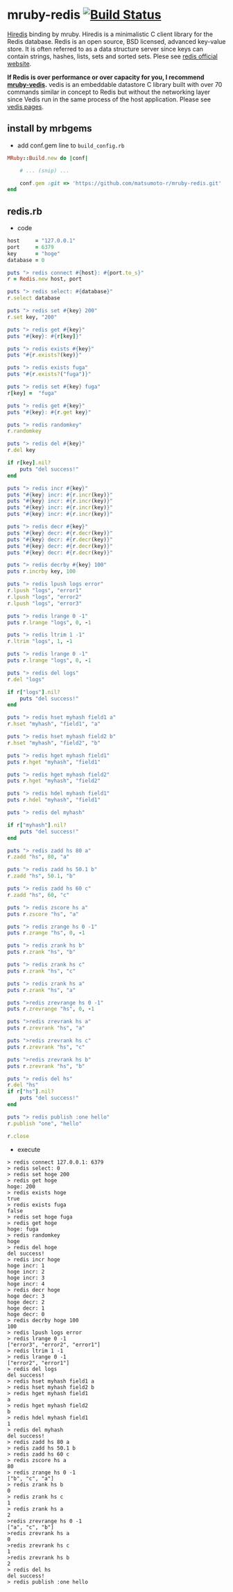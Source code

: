 # mruby-redis   [![Build Status](https://travis-ci.org/matsumoto-r/mruby-redis.svg?branch=master)](https://travis-ci.org/matsumoto-r/mruby-redis)
[Hiredis](https://github.com/redis/hiredis) binding by mruby. Hiredis is a minimalistic C client library for the Redis database. Redis is an open source, BSD licensed, advanced key-value store. It is often referred to as a data structure server since keys can contain strings, hashes, lists, sets and sorted sets. Plese see [redis official website](http://redis.io/).

__If Redis is over performance or over capacity for you, I recommend [mruby-vedis](https://github.com/matsumoto-r/mruby-vedis).__ vedis is an embeddable datastore C library built with over 70 commands similar in concept to Redis but without the networking layer since Vedis run in the same process of the host application.
Please see [vedis pages](http://vedis.symisc.net/index.html).
## install by mrbgems
 - add conf.gem line to `build_config.rb`
```ruby
MRuby::Build.new do |conf|

    # ... (snip) ...

    conf.gem :git => 'https://github.com/matsumoto-r/mruby-redis.git'
end
```


## redis.rb

* code


```ruby
host     = "127.0.0.1"
port     = 6379
key      = "hoge"
database = 0

puts "> redis connect #{host}: #{port.to_s}"
r = Redis.new host, port

puts "> redis select: #{database}"
r.select database

puts "> redis set #{key} 200"
r.set key, "200"

puts "> redis get #{key}"
puts "#{key}: #{r[key]}"

puts "> redis exists #{key}"
puts "#{r.exists?(key)}"

puts "> redis exists fuga"
puts "#{r.exists?("fuga")}"

puts "> redis set #{key} fuga"
r[key] =  "fuga"

puts "> redis get #{key}"
puts "#{key}: #{r.get key}"

puts "> redis randomkey"
r.randomkey

puts "> redis del #{key}"
r.del key

if r[key].nil?
    puts "del success!"
end

puts "> redis incr #{key}"
puts "#{key} incr: #{r.incr(key)}"
puts "#{key} incr: #{r.incr(key)}"
puts "#{key} incr: #{r.incr(key)}"
puts "#{key} incr: #{r.incr(key)}"

puts "> redis decr #{key}"
puts "#{key} decr: #{r.decr(key)}"
puts "#{key} decr: #{r.decr(key)}"
puts "#{key} decr: #{r.decr(key)}"
puts "#{key} decr: #{r.decr(key)}"

puts "> redis decrby #{key} 100"
puts r.incrby key, 100

puts "> redis lpush logs error"
r.lpush "logs", "error1"
r.lpush "logs", "error2"
r.lpush "logs", "error3"

puts "> redis lrange 0 -1"
puts r.lrange "logs", 0, -1

puts "> redis ltrim 1 -1"
r.ltrim "logs", 1, -1

puts "> redis lrange 0 -1"
puts r.lrange "logs", 0, -1

puts "> redis del logs"
r.del "logs"

if r["logs"].nil?
    puts "del success!"
end

puts "> redis hset myhash field1 a"
r.hset "myhash", "field1", "a"

puts "> redis hset myhash field2 b"
r.hset "myhash", "field2", "b"

puts "> redis hget myhash field1"
puts r.hget "myhash", "field1"

puts "> redis hget myhash field2"
puts r.hget "myhash", "field2"

puts "> redis hdel myhash field1"
puts r.hdel "myhash", "field1"

puts "> redis del myhash"

if r["myhash"].nil?
    puts "del success!"
end

puts "> redis zadd hs 80 a"
r.zadd "hs", 80, "a"

puts "> redis zadd hs 50.1 b"
r.zadd "hs", 50.1, "b"

puts "> redis zadd hs 60 c"
r.zadd "hs", 60, "c"

puts "> redis zscore hs a"
puts r.zscore "hs", "a"

puts "> redis zrange hs 0 -1"
puts r.zrange "hs", 0, -1

puts "> redis zrank hs b"
puts r.zrank "hs", "b"

puts "> redis zrank hs c"
puts r.zrank "hs", "c"

puts "> redis zrank hs a"
puts r.zrank "hs", "a"

puts ">redis zrevrange hs 0 -1"
puts r.zrevrange "hs", 0, -1

puts ">redis zrevrank hs a"
puts r.zrevrank "hs", "a"

puts ">redis zrevrank hs c"
puts r.zrevrank "hs", "c"

puts ">redis zrevrank hs b"
puts r.zrevrank "hs", "b"

puts "> redis del hs"
r.del "hs"
if r["hs"].nil?
    puts "del success!"
end

puts "> redis publish :one hello"
r.publish "one", "hello"

r.close
```

* execute

```text
> redis connect 127.0.0.1: 6379
> redis select: 0
> redis set hoge 200
> redis get hoge
hoge: 200
> redis exists hoge
true
> redis exists fuga
false
> redis set hoge fuga
> redis get hoge
hoge: fuga
> redis randomkey
hoge
> redis del hoge
del success!
> redis incr hoge
hoge incr: 1
hoge incr: 2
hoge incr: 3
hoge incr: 4
> redis decr hoge
hoge decr: 3
hoge decr: 2
hoge decr: 1
hoge decr: 0
> redis decrby hoge 100
100
> redis lpush logs error
> redis lrange 0 -1
["error3", "error2", "error1"]
> redis ltrim 1 -1
> redis lrange 0 -1
["error2", "error1"]
> redis del logs
del success!
> redis hset myhash field1 a
> redis hset myhash field2 b
> redis hget myhash field1
a
> redis hget myhash field2
b
> redis hdel myhash field1
1
> redis del myhash
del success!
> redis zadd hs 80 a
> redis zadd hs 50.1 b
> redis zadd hs 60 c
> redis zscore hs a
80
> redis zrange hs 0 -1
["b", "c", "a"]
> redis zrank hs b
0
> redis zrank hs c
1
> redis zrank hs a
2
>redis zrevrange hs 0 -1
["a", "c", "b"]
>redis zrevrank hs a
0
>redis zrevrank hs c
1
>redis zrevrank hs b
2
> redis del hs
del success!
> redis publish :one hello
```

